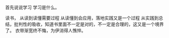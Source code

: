 首先说说学习
学习是什么。


读书， 从读到读懂需要过程
从读懂到会应用，落地实践又是一个过程
从实践到总结，批判性的吸收，知道书里面不一定是对的，不一定是合理的，这又是一个境界了。
衣带渐宽终不悔，为伊消得人憔悴。

